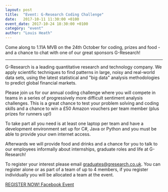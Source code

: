 ```yaml
---
layout: post
title:  "Event: G-Research Coding Challenge"
date:   2017-10-11 11:30:00 +0100
event_date: 2017-10-24 18:30:00 +0100
category: "event"
author: "Louis Heath"
---
```


Come along to 1.11A MVB on the 24th October for coding, prizes and food - and a chance to chat with one of our great sponsors G-Research!

-----------

G-Research is a leading quantitative research and technology company. We apply scientific techniques to find patterns in large, noisy and real-world data sets, using the latest statistical and "big data" analysis methodologies to predict global financial markets.

Please join us for our annual coding challenge where you will compete in teams in a series of progressively more difficult sentiment analysis challenges. This is a great chance to test your problem solving and coding skills and a chance to win a £50 Amazon vouchers per team member (plus prizes for runners up!)

To take part all you need is at least one laptop per team and have a development environment set up for C#, Java or Python and you must be able to provide your own internet access.

Afterwards we will provide food and drinks and a chance for you to talk to our employees informally about internships, graduate roles and life at G-Research!

To register your interest please email graduates@gresearch.co.uk. You can register alone or as part of a team of up to 4 members, if you register individually you will be allocated a team at the event.

<a class="btn btn--dark" href="mailto:graduates@gresearch.co.uk">
    REGISTER NOW!
</a>

<a class="btn btn--dark" href="https://www.facebook.com/events/1619186934779420/?acontext=%7B%22source%22%3A5%2C%22page_id_source%22%3A186624821720134%2C%22action_history%22%3A[%7B%22surface%22%3A%22page%22%2C%22mechanism%22%3A%22main_list%22%2C%22extra_data%22%3A%22%7B%5C%22page_id%5C%22%3A186624821720134%2C%5C%22tour_id%5C%22%3Anull%7D%22%7D]%2C%22has_source%22%3Atrue%7D">
    Facebook Event
</a>
